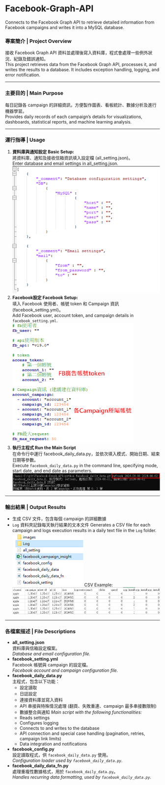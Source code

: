# Facebook-Graph-API
Connects to the Facebook Graph API to retrieve detailed information from Facebook campaigns and writes it into a MySQL database.

### 專案簡介 | Project Overview
接收 Facebook Graph API 資料並處理後寫入資料庫，程式會處理一些例外狀況、紀錄及錯誤通知。  
This project retrieves data from the Facebook Graph API, processes it, and writes the results to a database. It includes exception handling, logging, and error notification.

---

### 主要目的 | Main Purpose
每日記錄各 campaign 的詳細資訊，方便製作圖表、看板統計、數據分析及進行機器學習。  
Provides daily records of each campaign’s details for visualizations, dashboards, statistical reports, and machine learning analysis.

---

### 運行指導 | Usage
1. **資料庫與通知設定 Basic Setup:**  
   將資料庫、通知及接收信箱資訊填入設定檔 (all_setting.json)。  
   Enter database and email settings in all_setting.json.  
   ![Step 1](images/all_setting.png)
2. **Facebook設定 Facebook Setup:**  
   填入 Facebook 使用者、帳號 token 和 Campaign 資訊 (facebook_setting.yml)。  
   Add Facebook user, account token, and campaign details in `facebook_setting.yml`.  
   ![Step 2](images/facebook_setting.png)
4. **執行主程式 Run the Main Script**  
   在命令行中運行 facebook_daily_data.py，並依次填入模式、開始日期、結束日期等參數。  
   Execute `facebook_daily_data.py` in the command line, specifying mode, start date, and end date as parameters.  
   ![Step 3](images/main_script.png)

---

### 輸出結果 | Output Results
- 生成 CSV 文件，包含每個 campaign 的詳細數據
- `Log` 資料夾記錄每天執行結果的文本文件
Generates a CSV file for each campaign and logs execution results in a daily text file in the `Log` folder.
![Output Example](images/outputs.png)
CSV Example:
![csv_file](images/csv_outputs.png)

---

### 各檔案描述 | File Descriptions
- **all_setting.json**  
  資料庫與信箱設定檔案。  
  *Database and email configuration file.*
- **facebook_setting.yml**  
  Facebook 帳號與 campaign 的設定檔。  
  *Facebook account and campaign configuration file.*
- **facebook_daily_data.py**  
  主程式，包含以下功能：
  - 設定讀取
  - 日誌設定
  - 連接資料庫並寫入資料
  - API 串接與特殊情況處理 (翻頁、失敗重連、campaign 最多串接數限制)
  - 數據整合與通知
  *Main script with the following functionalities:*
  - Reads settings
  - Configures logging
  - Connects to and writes to the database
  - API connection and special case handling (pagination, retries, campaign link limits)
  - Data integration and notifications
- **facebook_config.py**  
  設定讀取程式，供 `facebook_daily_data.py` 使用。  
  *Configuration loader used by `facebook_daily_data.py`.*
- **facebook_daily_data_fn.py**  
  處理重複性數據格式，用於 `facebook_daily_data.py`。  
  *Handles recurring data formatting, used by `facebook_daily_data.py`.*

